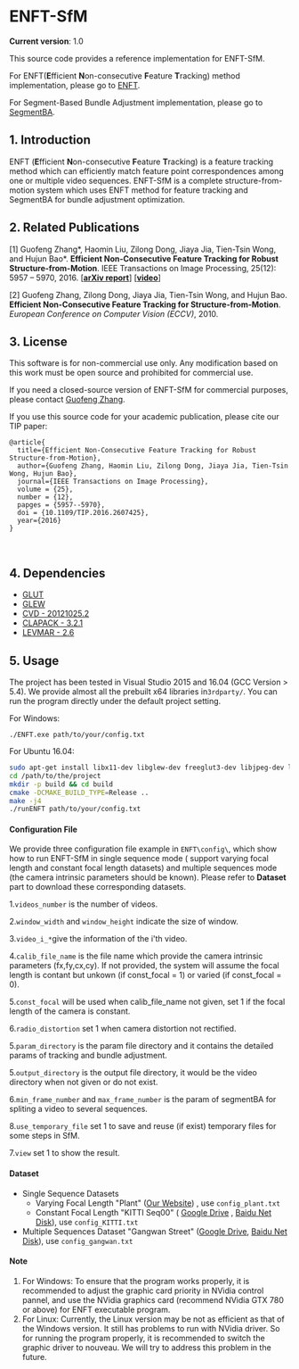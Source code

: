 ﻿# ENFT-SfM

**Current version**: 1.0

This source code provides a reference implementation for ENFT-SfM.

For ENFT(**E**fficient **N**on-consecutive **F**eature **T**racking) method implementation, please go to [ENFT](https://github.com/ZJUCVG/ENFT).

For Segment-Based Bundle Adjustment implementation, please go to [SegmentBA](https://github.com/ZJUCVG/SegmentBA).

## 1. Introduction

ENFT (**E**fficient **N**on-consecutive **F**eature **T**racking) is a feature tracking method which can efficiently match feature point correspondences among one or multiple video sequences. ENFT-SfM is a complete structure-from-motion system which uses ENFT method for feature tracking and SegmentBA for bundle adjustment optimization.

## 2. Related Publications


[1] Guofeng Zhang*, Haomin Liu, Zilong Dong, Jiaya Jia, Tien-Tsin Wong, and Hujun Bao*. **Efficient Non-Consecutive Feature Tracking for Robust Structure-from-Motion**. IEEE Transactions on Image Processing, 25(12): 5957 – 5970, 2016.
[**[arXiv report](http://arxiv.org/abs/1510.08012)**] [**[video](http://www.cad.zju.edu.cn/home/gfzhang/projects/tracking/featuretracking/ENFT-video.wmv)**]

[2] Guofeng Zhang, Zilong Dong, Jiaya Jia, Tien-Tsin Wong, and Hujun Bao. **Efficient Non-Consecutive Feature Tracking for Structure-from-Motion**. *European Conference on Computer Vision (ECCV)*, 2010.

## 3. License


This software is for non-commercial use only. Any modification based on this work must be open source and prohibited for commercial use.

If you need a closed-source version of ENFT-SfM for commercial purposes, please contact [Guofeng Zhang](mailto:zhangguofeng@cad.zju.edu.cn).

If you use this source code for your academic publication, please cite our TIP paper:

	@article{
	  title={Efficient Non-Consecutive Feature Tracking for Robust Structure-from-Motion},
	  author={Guofeng Zhang, Haomin Liu, Zilong Dong, Jiaya Jia, Tien-Tsin Wong, Hujun Bao},
	  journal={IEEE Transactions on Image Processing},
	  volume = {25},
	  number = {12},
	  papges = {5957--5970},
	  doi = {10.1109/TIP.2016.2607425},
	  year={2016}
	}
​	
## 4. Dependencies

- [GLUT](https://www.opengl.org/resources/libraries/glut/)
- [GLEW](http://glew.sourceforge.net/)
- [CVD - 20121025.2](https://github.com/edrosten/libcvd/releases/tag/RELEASE_20121025.2)
- [CLAPACK - 3.2.1](http://www.netlib.org/clapack/)
- [LEVMAR - 2.6](http://www.ics.forth.gr/~lourakis/levmar/)


## 5. Usage

The project has been tested in Visual Studio 2015 and 16.04 (GCC Version > 5.4). We provide almost all the prebuilt x64 libraries in`3rdparty/`. You can run the program directly under the default project setting.

For Windows:

 `./ENFT.exe path/to/your/config.txt`

For Ubuntu 16.04:

```bash
sudo apt-get install libx11-dev libglew-dev freeglut3-dev libjpeg-dev libtiff-dev libpng-dev
cd /path/to/the/project
mkdir -p build && cd build
cmake -DCMAKE_BUILD_TYPE=Release ..
make -j4
./runENFT path/to/your/config.txt
```

#### Configuration File

We provide three configuration file example in `ENFT\config\`, which show how to run ENFT-SfM in single sequence mode ( support varying focal length and constant focal length datasets) and multiple sequences mode (the camera intrinsic parameters should be known). Please refer to **Dataset** part to download these corresponding datasets.

1.`videos_number` is the number of videos.

2.`window_width` and `window_height` indicate the size of window.

3.`video_i_*`give the information of the i'th video.

4.`calib_file_name` is the file name which provide the camera intrinsic parameters (fx,fy,cx,cy). If not provided, the system will assume the focal length is contant but unkown (if const_focal = 1) or varied (if const_focal = 0).

5.`const_focal` will be used when calib_file_name not given, set 1 if the focal length of the camera is constant.

6.`radio_distortion` set 1 when camera distortion not rectified.

5.`param_directory` is the param file directory and it contains the detailed params of tracking and bundle adjustment.

5.`output_directory` is the output file directory, it would be the video directory when not given or do not exist.

6.`min_frame_number` and `max_frame_number` is the param of segmentBA for spliting a video to several sequences.

8.`use_temporary_file` set 1 to save and reuse (if exist) temporary files for some steps in SfM. 

7.`view` set 1 to show the result.

#### Dataset

- Single Sequence Datasets
  - Varying Focal Length "Plant" ([Our Website]((http://www.cad.zju.edu.cn/home/gfzhang/projects/tracking/featuretracking/data/plant.rar))) , use `config_plant.txt` 
  - Constant Focal Length "KITTI Seq00" ( [Google Drive](https://drive.google.com/file/d/1hvpwvf6Y9tTcIniI4fgXg_I02nrrbDbD/view?usp=sharing) , [Baidu Net Disk](https://pan.baidu.com/s/1tv1mEV9yps-LV3VqxRbRHg)), use `config_KITTI.txt`
- Multiple Sequences Dataset "Gangwan Street" ([Google Drive](https://drive.google.com/file/d/0B82Mv44r3F25ZGhtSWdNZ3FQNUE/view?usp=sharing), [Baidu Net Disk](http://pan.baidu.com/s/1kTzsTwV)), use `config_gangwan.txt`

#### Note

1. For Windows: To ensure that the program works properly, it is recommended to adjust the graphic card priority in NVidia control pannel, and use the NVidia graphics card (recommend NVidia GTX 780 or above) for ENFT executable program.
2. For Linux: Currently,  the Linux version may be not as efficient as that of the Windows version. It still has problems to run with NVidia driver. So for running the program properly, it is recommended to switch the graphic driver to nouveau. We will try to address this problem in the future.
